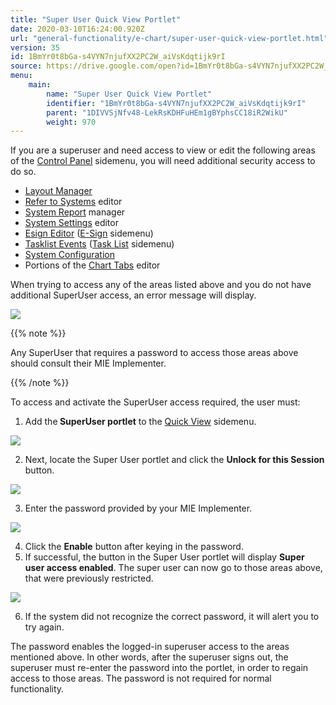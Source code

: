 ```yaml
---
title: "Super User Quick View Portlet"
date: 2020-03-10T16:24:00.920Z
url: "general-functionality/e-chart/super-user-quick-view-portlet.html"
version: 35
id: 1BmYr0t8bGa-s4VYN7njufXX2PC2W_aiVsKdqtijk9rI
source: https://drive.google.com/open?id=1BmYr0t8bGa-s4VYN7njufXX2PC2W_aiVsKdqtijk9rI
menu:
    main:
        name: "Super User Quick View Portlet"
        identifier: "1BmYr0t8bGa-s4VYN7njufXX2PC2W_aiVsKdqtijk9rI"
        parent: "1DIVVSjNfv48-LekRsKDHFuHEm1gBYphsCC18iR2WikU"
        weight: 970
---
```

If you are a superuser and need access to view or edit the following areas of the [Control Panel](https://system/?f=layout&module=Admin&name=Home&tabmodule=admin&t=Admin) sidemenu, you will need additional security access to do so.

* [Layout Manager](https://system/?f=admin&subfunc=layout_manager&t=Layout+Manager&tabmodule=admin&tabselect=Layout+Manager)
* [Refer to Systems](https://system/?f=admin&subfunc=rts_editor&t=Refer+to+Systems&tabmodule=admin&tabselect=Refer+to+Systems) editor
* [System Report](https://system/?f=admin&s=system_report&tabmodule=admin&tabselect=System+Report) manager
* [System Settings](https://system/?f=admin&s=system_settings&tabmodule=admin&tabselect=System+Settings) editor
* [Esign Editor](https://system/?f=esign&s=dbe&tabmodule=esign&tabselect=Esign+Editor) ([E-Sign](https://system/?func=esign) sidemenu)
* [Tasklist Events](https://system/?f=tlist&s=tl_events&tabmodule=tasklist&tabselect=Tasklist+Events) ([Task List](https://system/?func=tlist) sidemenu)
* [System Configuration](https://system/?f=admin&s=sysconfigmgr&tabmodule=admin&tabselect=System+Configuration)
* Portions of the [Chart Tabs](https://system/?f=chart&s=cteditor&tabmodule=admin&tabselect=Chart+Tabs) editor

When trying to access any of the areas listed above and you do not have additional SuperUser access, an error message will display.



![](../../external_files/b5b3485e7c882f263f2708f74d8a29ac.png)



{{% note %}}

Any SuperUser that requires a password to access those areas above should consult their MIE Implementer.

{{% /note %}}


To access and activate the SuperUser access required, the user must:

1. Add the<strong> SuperUser portlet</strong> to the [Quick View](https://system/) sidemenu.

![](../../external_files/612e634c8de053be6848a495806a2e5f.png)

2. Next, locate the Super User portlet and click the <strong>Unlock for this Session</strong> button.

![](../../external_files/09453b50fb5095d644db9e23c0ebd2c2.png)

3. Enter the password provided by your MIE Implementer.

![](../../external_files/4fc07baf4c5c82be0ccfb79dbf458c96.png)

4. Click the <strong>Enable</strong> button after keying in the password.
5. If successful, the button in the Super User portlet will display <strong>Super user access enabled</strong>. The super user can now go to those areas above, that were previously restricted.  

![](../../external_files/8f440b4a77633a29fbc16c4405274575.png)

6. If the system did not recognize the correct password, it will alert you to try again.



The password enables the logged-in superuser access to the areas mentioned above. In other words, after the superuser signs out, the superuser must re-enter the password into the portlet, in order to regain access to those areas. The password is not required for normal functionality.




